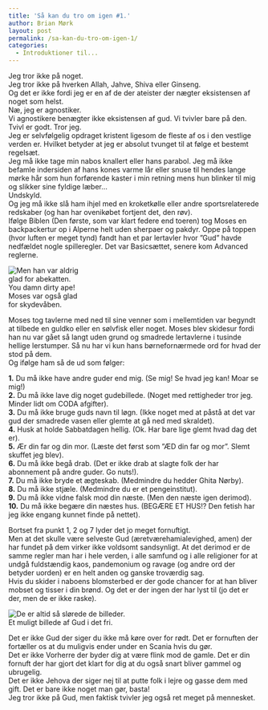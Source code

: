 ```yaml
---
title: 'Så kan du tro om igen #1.'
author: Brian Mørk
layout: post
permalink: /sa-kan-du-tro-om-igen-1/
categories:
  - Introduktioner til...
---
```

Jeg tror ikke på noget.  
Jeg tror ikke på hverken Allah, Jahve, Shiva eller Ginseng.  
Og det er ikke fordi jeg er en af de der ateister der nægter eksistensen af noget som helst.  
Næ, jeg er agnostiker.  
Vi agnostikere benægter ikke eksistensen af gud. Vi tvivler bare på den.  
Tvivl er godt. Tror jeg.  
Jeg er selvfølgelig opdraget kristent ligesom de fleste af os i den vestlige verden er. Hvilket betyder at jeg er absolut tvunget til at følge et bestemt regelsæt.  
Jeg må ikke tage min nabos knallert eller hans parabol. Jeg må ikke befamle indersiden af hans kones varme lår eller snuse til hendes lange mørke hår som hun forførende kaster i min retning mens hun blinker til mig og slikker sine fyldige læber…  
Undskyld.  
Og jeg må ikke slå ham ihjel med en kroketkølle eller andre sportsrelaterede redskaber (og han har ovenikøbet fortjent det, den røv).  
Ifølge Biblen (Den første, som var klart federe end toeren) tog Moses en backpackertur op i Alperne helt uden sherpaer og pakdyr. Oppe på toppen (hvor luften er meget tynd) fandt han et par lertavler hvor ”Gud” havde nedfældet nogle spilleregler. Det var Basicsættet, senere kom Advanced reglerne.

<div class="bitImage bitLeft" style="width: 150px">
  <img src="http://www.abekat.net/wp-content/images/moses2.jpg" alt="Men han var aldrig glad for abekatten. You damn dirty ape!" /><br /> Moses var også glad for skydevåben.
</div>

Moses tog tavlerne med ned til sine venner som i mellemtiden var begyndt at tilbede en guldko eller en sølvfisk eller noget. Moses blev skidesur fordi han nu var gået så langt uden grund og smadrede lertavlerne i tusinde hellige lerstumper. Så nu har vi kun hans børnefornærmede ord for hvad der stod på dem.  
Og ifølge ham så de ud som følger:

**1.** Du må ikke have andre guder end mig. (Se mig! Se hvad jeg kan! Moar se mig!)  
**2.** Du må ikke lave dig noget gudebillede. (Noget med rettigheder tror jeg. Minder lidt om CODA afgifter).  
**3.** Du må ikke bruge guds navn til løgn. (Ikke noget med at påstå at det var gud der smadrede vasen eller glemte at gå ned med skraldet).  
**4.** Husk at holde Sabbatdagen hellig. (Ok. Har bare lige glemt hvad dag det er).  
**5.** Ær din far og din mor. (Læste det først som ”ÆD din far og mor”. Slemt skuffet jeg blev).  
**6.** Du må ikke begå drab. (Det er ikke drab at slagte folk der har abonnement på andre guder. Go nuts!).  
**7.** Du må ikke bryde et ægteskab. (Medmindre du hedder Ghita Nørby).  
**8.** Du må ikke stjæle. (Medmindre du er et pengeinstitut).  
**9.** Du må ikke vidne falsk mod din næste. (Men den næste igen derimod).  
**10.** Du må ikke begære din næstes hus. (BEGÆRE ET HUS!? Den fetish har jeg ikke engang kunnet finde på nettet).

Bortset fra punkt 1, 2 og 7 lyder det jo meget fornuftigt.  
Men at det skulle være selveste Gud (æretværehamialevighed, amen) der har fundet på dem virker ikke voldsomt sandsynligt. At det derimod er de samme regler man har i hele verden, i alle samfund og i alle religioner for at undgå fuldstændig kaos, pandemonium og ravage (og andre ord der betyder uorden) er en helt anden og ganske troværdig sag.  
Hvis du skider i naboens blomsterbed er der gode chancer for at han bliver mobset og tisser i din brønd. Og det er der ingen der har lyst til (jo det er der, men de er ikke raske).

<div class="bitImage bitLeft" style="width: 235px">
  <img src="http://www.abekat.net/wp-content/images/bigfoot.JPG" alt="De er altid så slørede de billeder." /><br /> Et muligt billede af Gud i det fri.
</div>

Det er ikke Gud der siger du ikke må køre over for rødt. Det er fornuften der fortæller os at du muligvis ender under en Scania hvis du gør.  
Det er ikke Vorherre der byder dig at være flink mod de gamle. Det er din fornuft der har gjort det klart for dig at du også snart bliver gammel og ubrugelig.  
Det er ikke Jehova der siger nej til at putte folk i lejre og gasse dem med gift. Det er bare ikke noget man gør, basta!  
Jeg tror ikke på Gud, men faktisk tvivler jeg også ret meget på mennesket.